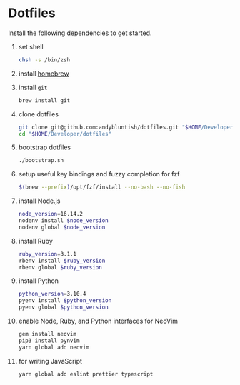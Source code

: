 # Dotfiles

Install the following dependencies to get started.

1. set shell

   ```sh
   chsh -s /bin/zsh
   ```

2. install [homebrew](https://brew.sh)

3. install `git`

   ```sh
   brew install git
   ```

4. clone dotfiles

   ```sh
   git clone git@github.com:andybluntish/dotfiles.git "$HOME/Developer/dotfiles"
   cd "$HOME/Developer/dotfiles"
   ```

5. bootstrap dotfiles

   ```sh
   ./bootstrap.sh
   ```

6. setup useful key bindings and fuzzy completion for fzf

   ```sh
   $(brew --prefix)/opt/fzf/install --no-bash --no-fish
   ```

7. install Node.js

   ```sh
   node_version=16.14.2
   nodenv install $node_version
   nodenv global $node_version
   ```

8. install Ruby

   ```sh
   ruby_version=3.1.1
   rbenv install $ruby_version
   rbenv global $ruby_version
   ```

9. install Python

   ```sh
   python_version=3.10.4
   pyenv install $python_version
   pyenv global $python_version
   ```

10. enable Node, Ruby, and Python interfaces for NeoVim

    ```sh
    gem install neovim
    pip3 install pynvim
    yarn global add neovim
    ```

11. for writing JavaScript

    ```sh
    yarn global add eslint prettier typescript
    ```
